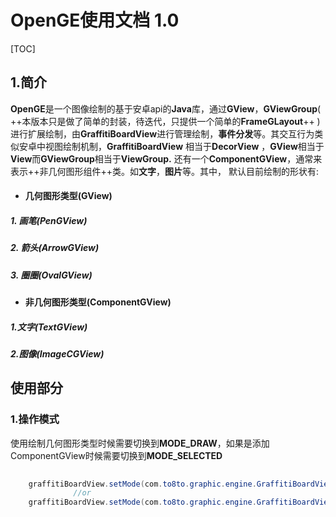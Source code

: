 # OpenGE使用文档 1.0
[TOC]
## 1.简介
 **OpenGE**是一个图像绘制的基于安卓api的**Java**库，通过**GView**，**GViewGroup**( ++本版本只是做了简单的封装，待迭代，只提供一个简单的**FrameGLayout**++ )进行扩展绘制，由**GraffitiBoardView**进行管理绘制，**事件分发**等。其交互行为类似安卓中视图绘制机制，**GraffitiBoardView** 相当于**DecorView** ，**GView**相当于**View**而**GViewGroup**相当于**ViewGroup.** 还有一个**ComponentGView**，通常来表示++非几何图形组件++类。如**文字**，**图片**等。其中， 默认目前绘制的形状有: 
- #### 几何图形类型(GView)  
##### 1. 画笔(PenGView)
##### 2. 箭头(ArrowGView)
##### 3. 圈圈(OvalGView)

- #### 非几何图形类型(ComponentGView) 

##### 1.文字(TextGView)
##### 2.图像(ImageCGView)


## 使用部分
### 1.操作模式

使用绘制几何图形类型时候需要切换到**MODE_DRAW**，如果是添加ComponentGView时候需要切换到**MODE_SELECTED**

```java
       
    graffitiBoardView.setMode(com.to8to.graphic.engine.GraffitiBoardView.MODE_DRAW);
              //or
    graffitiBoardView.setMode(com.to8to.graphic.engine.GraffitiBoardView.MODE_SELECTED);
       
```

